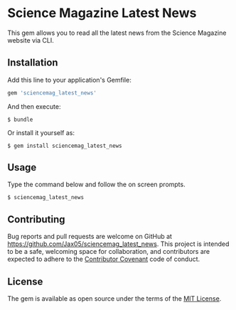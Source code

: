 # Science Magazine Latest News

This gem allows you to read all the latest news from the Science Magazine website via CLI.

## Installation

Add this line to your application's Gemfile:

```ruby
gem 'sciencemag_latest_news'
```

And then execute:

    $ bundle

Or install it yourself as:

    $ gem install sciencemag_latest_news

## Usage

Type the command below and follow the on screen prompts.

    $ sciencemag_latest_news

## Contributing

Bug reports and pull requests are welcome on GitHub at https://github.com/Jax05/sciencemag_latest_news. This project is intended to be a safe, welcoming space for collaboration, and contributors are expected to adhere to the [Contributor Covenant](http://contributor-covenant.org) code of conduct.


## License

The gem is available as open source under the terms of the [MIT License](http://opensource.org/licenses/MIT).
